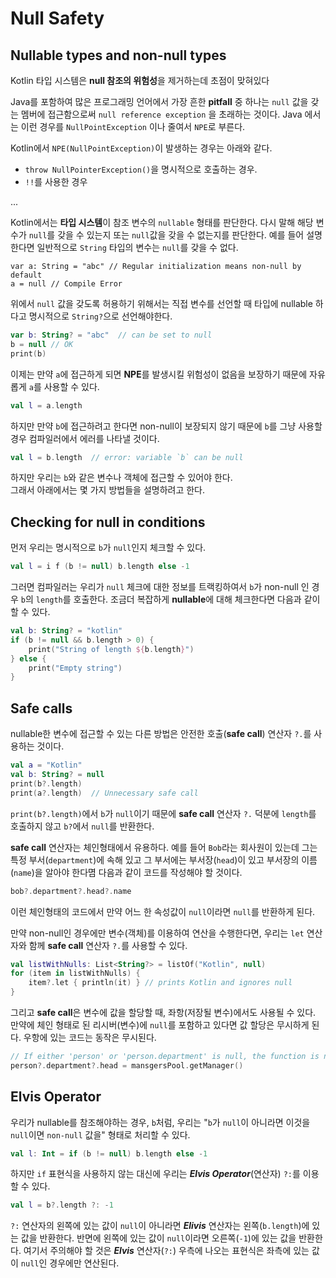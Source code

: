 # Null Safety

## Nullable types and non-null types
Kotlin 타입 시스템은 **null 참조의 위험성**을 제거하는데 초점이 맞혀있다

Java를 포함하여 많은 프로그래밍 언어에서 가장 흔한 **pitfall** 중 하나는 `null` 값을 갖는 멤버에 접근함으로써 `null reference exception`
을 초래하는 것이다. Java 에서는 이런 경우를 `NullPointException` 이나 줄여서 `NPE`로 부른다.

Kotlin에서 `NPE(NullPointException)`이 발생하는 경우는 아래와 같다.

- `throw NullPointerException()`을 명시적으로 호출하는 경우.
- `!!`를 사용한 경우

...


Kotlin에서는 **타입 시스템**이 참조 변수의 `nullable` 형태를 판단한다. 다시 말해 해당 변수가 `null`를 갖을 수 있는지 또는 `null`값을 갖을 수 없는지를 판단한다. 예를 들어 설명한다면 일반적으로 `String` 타입의 변수는 `null`를 갖을 수 없다.

``` koltin
var a: String = "abc" // Regular initialization means non-null by default
a = null // Compile Error
```

위에서 `null` 값을 갖도록 허용하기 위해서는 직접 변수를 선언할 때 타입에 nullable 하다고 명시적으로 `String?`으로 선언해야한다.
``` kotlin
var b: String? = "abc"  // can be set to null
b = null // OK
print(b)
```

이제는 만약 `a`에 접근하게 되면 **NPE**를 발생시킬 위험성이 없음을 보장하기 때문에 자유롭게 `a`를 사용할 수 있다.
``` kotlin
val l = a.length
```

하지만 만약 `b`에 접근하려고 한다면 non-null이 보장되지 않기 때문에 `b`를 그냥 사용할 경우 컴파일러에서 에러를 나타낼 것이다.
``` kotlin
val l = b.length  // error: variable `b` can be null
```

하지만 우리는 `b`와 같은 변수나 객체에 접근할 수 있어야 한다.</br>
그래서 아래에서는 몇 가지 방법들을 설명하려고 한다.

## Checking for null in conditions
먼저 우리는 명시적으로 `b`가 `null`인지 체크할 수 있다.
``` kotlin
val l = i f (b != null) b.length else -1
```
그러면 컴파일러는 우리가 `null` 체크에 대한 정보를 트랙킹하여서 `b`가 non-null 인 경우 `b`의 `length`를 호출한다.
조금더 복잡하게 **nullable**에 대해 체크한다면 다음과 같이 할 수 있다.
``` kotlin
val b: String? = "kotlin"
if (b != null && b.length > 0) {
    print("String of length ${b.length}")
} else {
    print("Empty string")
}
```

## Safe calls
nullable한 변수에 접근할 수 있는 다른 방법은 안전한 호출(**safe call**) 연산자 `?.`를 사용하는 것이다.
``` kotlin
val a = "Kotlin"
val b: String? = null
print(b?.length)
print(a?.length)  // Unnecessary safe call
```

`print(b?.length)`에서 `b`가 `null`이기 때문에 **safe call** 연산자 `?.` 덕분에 `length`를 호출하지 않고 `b?`에서 `null`를 반환한다.


**safe call** 연산자는 체인형태에서 유용하다. 예를 들어 `Bob`라는 회사원이 있는데 그는 특정 부서(`department`)에 속해 있고 그 부서에는 부서장(`head`)이 있고 부서장의 이름(`name`)을 알아야 한다몀 다음과 같이 코드를 작성해야 할 것이다.
``` kotlin
bob?.department?.head?.name
```

이런 체인형태의 코드에서 만약 어느 한 속성값이 `null`이라면 `null`를 반환하게 된다.

만약 non-null인 경우에만 변수(객체)를 이용하여 연산을 수행한다면, 우리는 `let` 연산자와 함께 **safe call** 연산자 `?.`를 사용할 수 있다.
``` kotlin
val listWithNulls: List<String?> = listOf("Kotlin", null)
for (item in listWithNulls) {
    item?.let { println(it) } // prints Kotlin and ignores null
}
```

그리고 **safe call**은 변수에 값을 할당할 때, 좌항(저장될 변수)에서도 사용될 수 있다.
만약에 체인 형태로 된 리시버(변수)에 `null`를 포함하고 있다면 값 할당은 무시하게 된다. 우항에 있는 코드는 동작은 무시된다.
``` kotlin
// If either 'person' or 'person.department' is null, the function is not called
person?.department?.head = mansgersPool.getManager()
```


## Elvis Operator
우리가 nullable를 참조해야하는 경우, `b`처럼, 우리는 "`b`가 `null`이 아니라면 이것을 `null`이면 `non-null` 값을" 형태로 처리할 수 있다.
``` kotlin
val l: Int = if (b != null) b.length else -1
```

하지만 `if` 표현식을 사용하지 않는 대신에 우리는 ***Elvis Operator***(연산자) `?:`를 이용할 수 있다.
``` kotlin
val l = b?.length ?: -1
```

`?:` 연산자의 왼쪽에 있는 값이 `null`이 아니라면 ***Elivis*** 연산자는 왼쪽(`b.length`)에 있는 값을 반환한다.
반면에 왼쪽에 있는 값이 `null`이라면 오른쪽(`-1`)에 있는 값을 반환한다.
여기서 주의해야 할 것은 ***Elvis*** 연산자(`?:`) 우측에 나오는 표현식은 좌측에 있는 값이 `null`인 경우에만 연산된다.
























